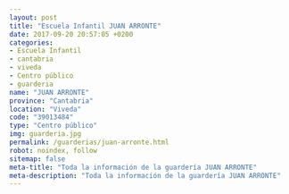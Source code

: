```yaml
---
layout: post
title: "Escuela Infantil JUAN ARRONTE"
date: 2017-09-20 20:57:05 +0200
categories:
- Escuela Infantil
- cantabria
- viveda
- Centro público
- guarderia
name: "JUAN ARRONTE"
province: "Cantabria"
location: "Viveda"
code: "39013484"
type: "Centro público"
img: guarderia.jpg
permalink: /guarderias/juan-arronte.html
robot: noindex, follow
sitemap: false
meta-title: "Toda la información de la guardería JUAN ARRONTE"
meta-description: "Toda la información de la guardería JUAN ARRONTE"
---
```

